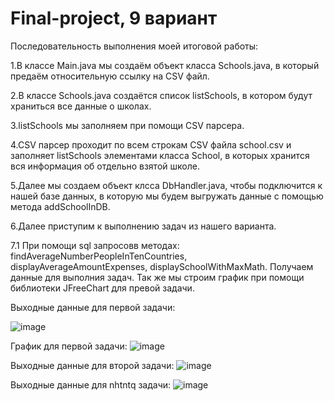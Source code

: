 # Final-project, 9 вариант
Последовательность выполнения моей итоговой работы:
  
  1.В классе Main.java мы создаём объект класса Schools.java, в который предаём относительную ссылку на CSV файл.
  
  2.В классе Schools.java создаётся список listSchools, в котором будут храниться все данные о школах.
  
  3.listSchools мы заполняем при помощи CSV парсера.
  
  4.CSV парсер проходит по всем строкам CSV файла school.csv и заполняет listSchools элементами класса School, в которых хранится вся информация об отдельно взятой школе.
  
  5.Далее мы создаем объект клсса DbHandler.java, чтобы подключится к нашей базе данных, в которую мы будем выгружать данные с помощью метода addSchoolInDB.
  
  6.Далее приступим к выполнению задач из нашего варианта.
  
  7.1 При помощи sql запросовв методах: findAverageNumberPeopleInTenCountries, displayAverageAmountExpenses, displaySchoolWithMaxMath. Получаем данные для выполния задач. Так же мы строим график при помощи библиотеки JFreeChart для превой задачи.
  
  Выходные данные для первой задачи: 
  
  ![image](https://user-images.githubusercontent.com/74546538/147416808-76d1add3-1a2d-448a-b878-e0c113efe484.png)
  
  
  График для первой задачи: 
  ![image](https://user-images.githubusercontent.com/74546538/147416563-117a1d5d-9149-4927-b669-83a5fd8fa42b.png)
  
  Выходные данные для второй задачи: 
  ![image](https://user-images.githubusercontent.com/74546538/147416829-4a428b41-4655-4890-82d5-c46622e049b1.png)
  
  Выходные данные для nhtntq задачи: 
  ![image](https://user-images.githubusercontent.com/74546538/147416842-368a279a-3703-4018-be83-7a7a7672e8cf.png)
